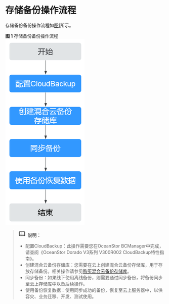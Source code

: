 # 存储备份操作流程<a name="cbr_03_0101"></a>

存储备份备份操作流程如[图1](#fig2797188183412)所示。

**图 1**  存储备份备份操作流程<a name="fig2797188183412"></a>  
![](figures/存储备份备份操作流程.png "存储备份备份操作流程")

>![](public_sys-resources/icon-note.gif) **说明：**   
>-   配置CloudBackup：此操作需要您在OceanStor BCManager中完成，请查阅《OceanStor Dorado V3系列 V300R002 CloudBackup特性指南》。  
>-   创建混合云备份存储库：您需要在云上创建混合云备份存储库，用于存放存储备份。相关操作请参见[购买混合云备份存储库](购买混合云备份存储库.md)。  
>-   同步备份：如果线下使用离线备份，则需要通过同步备份，将备份同步至云上存储库中以备后续操作。  
>-   使用备份恢复数据：使用同步成功的备份，恢复至云上服务器中，以供容灾、业务迁移、开发、测试使用。  


